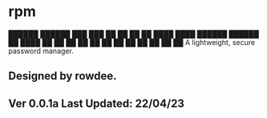 # rpm
██████  ██████  ███    ███ 
██   ██ ██   ██ ████  ████ 
██████  ██████  ██ ████ ██ 
██   ██ ██      ██  ██  ██ 
██   ██ ██      ██      ██
A lightweight, secure password manager.

Designed by rowdee.
---------------------------------------------
Ver 0.0.1a
Last Updated: 22/04/23
---------------------------------------------
